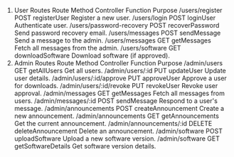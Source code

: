 
1. User Routes
Route	Method	Controller Function	Purpose
/users/register	POST	registerUser	Register a new user.
/users/login	POST	loginUser	Authenticate user.
/users/password-recovery	POST	recoverPassword	Send password recovery email.
/users/messages	POST	sendMessage	Send a message to the admin.
/users/messages	GET	getMessages	Fetch all messages from the admin.
/users/software	GET	downloadSoftware	Download software (if approved).
2. Admin Routes
Route	Method	Controller Function	Purpose
/admin/users	GET	getAllUsers	Get all users.
/admin/users/:id	PUT	updateUser	Update user details.
/admin/users/:id/approve	PUT	approveUser	Approve a user for downloads.
/admin/users/:id/revoke	PUT	revokeUser	Revoke user approval.
/admin/messages	GET	getMessages	Fetch all messages from users.
/admin/messages/:id	POST	sendMessage	Respond to a user's message.
/admin/announcements	POST	createAnnouncement	Create a new announcement.
/admin/announcements	GET	getAnnouncements	Get the current announcement.
/admin/announcements/:id	DELETE	deleteAnnouncement	Delete an announcement.
/admin/software	POST	uploadSoftware	Upload a new software version.
/admin/software	GET	getSoftwareDetails	Get software version details.
